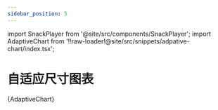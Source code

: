 ```yaml
---
sidebar_position: 5
---
```


import SnackPlayer from '@site/src/components/SnackPlayer';
import AdaptiveChart from '!!raw-loader!@site/src/snippets/adpative-chart/index.tsx';

# 自适应尺寸图表

<SnackPlayer name="Adaptive Size Chart">{AdaptiveChart}</SnackPlayer>
